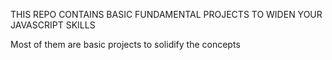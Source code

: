 THIS REPO CONTAINS BASIC FUNDAMENTAL PROJECTS TO WIDEN YOUR JAVASCRIPT SKILLS

Most of them are basic  projects  to solidify the concepts

